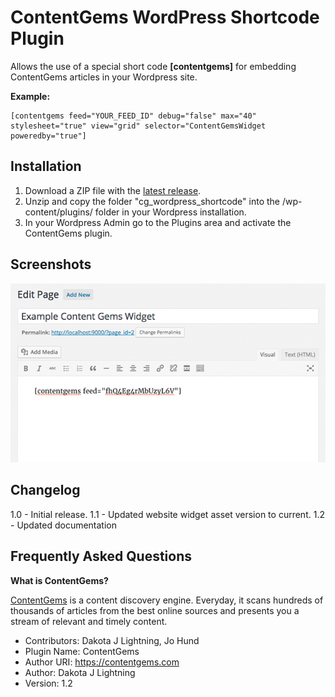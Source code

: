 # ContentGems WordPress Shortcode Plugin

Allows the use of a special short code **[contentgems]** for embedding ContentGems articles in your Wordpress site.

**Example:**

    [contentgems feed="YOUR_FEED_ID" debug="false" max="40" stylesheet="true" view="grid" selector="ContentGemsWidget poweredby="true"]

## Installation

1. Download a ZIP file with the [latest release](https://github.com/ContentGems/cg_wordpress_shortcode/releases/latest).
2. Unzip and copy the folder "cg_wordpress_shortcode" into the /wp-content/plugins/ folder in your Wordpress installation. 
3. In your Wordpress Admin go to the Plugins area and activate the ContentGems plugin.

## Screenshots

![Example](/screenshot-1.jpg?raw=true "Usage of shortcode example")

## Changelog

1.0 - Initial release.
1.1 - Updated website widget asset version to current.
1.2 - Updated documentation

## Frequently Asked Questions

**What is ContentGems?**

[ContentGems](https://contentgems.com) is a content discovery engine. Everyday, it scans hundreds of thousands of articles from the best online sources and presents you a stream of relevant and timely content.

* Contributors: Dakota J Lightning, Jo Hund
* Plugin Name: ContentGems
* Author URI: https://contentgems.com
* Author: Dakota J Lightning
* Version: 1.2
